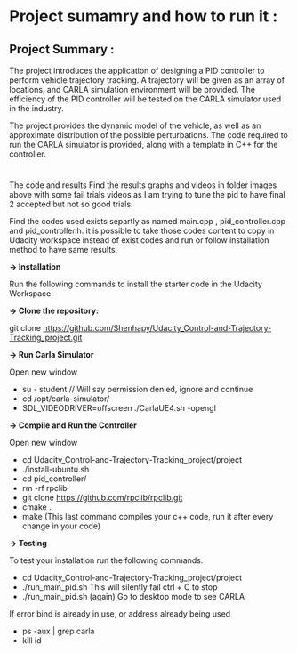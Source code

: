 # **Project sumamry and how to run it :**

## **Project Summary :**

The project introduces the application of designing a PID controller to perform vehicle trajectory tracking. A trajectory will be given as an array of locations, and CARLA simulation environment will be provided. The efficiency of the PID controller will be tested on the CARLA simulator used in the industry.

The project provides the dynamic model of the vehicle, as well as an approximate distribution of the possible perturbations. The code required to run the CARLA simulator is provided, along with a template in C++ for the controller.

#

The code and results
Find the results graphs and videos in folder images above with some fail trials videos as I am trying to tune the pid to have final 2 accepted but not so good trials.

Find the codes used exists separtly as named main.cpp , pid_controller.cpp and pid_controller.h. it is possible to take those codes content to copy in Udacity workspace instead of exist codes and run or follow installation method to have same results.

**-> Installation**

Run the following commands to install the starter code in the Udacity Workspace:

**-> Clone the repository:**

git clone https://github.com/Shenhapy/Udacity_Control-and-Trajectory-Tracking_project.git

**-> Run Carla Simulator**

Open new window

* su - student // Will say permission denied, ignore and continue
* cd /opt/carla-simulator/
* SDL_VIDEODRIVER=offscreen ./CarlaUE4.sh -opengl

**-> Compile and Run the Controller**

Open new window

* cd Udacity_Control-and-Trajectory-Tracking_project/project
* ./install-ubuntu.sh
* cd pid_controller/
* rm -rf rpclib
* git clone https://github.com/rpclib/rpclib.git
* cmake .
* make (This last command compiles your c++ code, run it after every change in your code)

**-> Testing**

To test your installation run the following commands.

* cd Udacity_Control-and-Trajectory-Tracking_project/project
* ./run_main_pid.sh This will silently fail ctrl + C to stop
* ./run_main_pid.sh (again) Go to desktop mode to see CARLA

If error bind is already in use, or address already being used

* ps -aux | grep carla
* kill id
